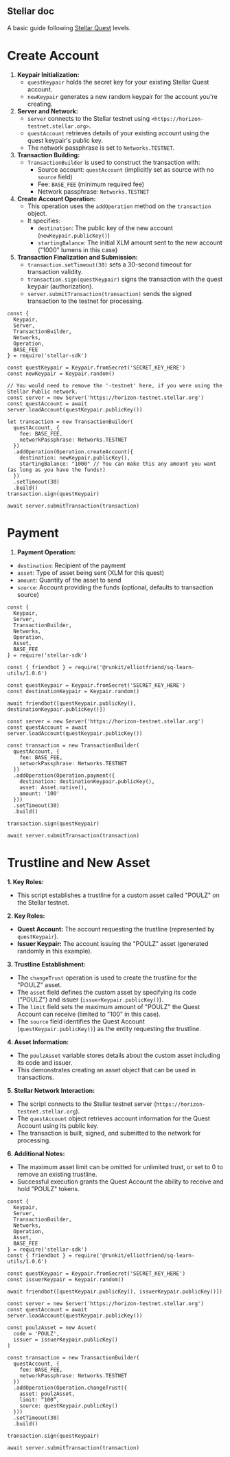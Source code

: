 ## Stellar doc
A basic guide following [Stellar Quest](https://quest.stellar.org/learn) levels.

# **Create Account**

1. **Keypair Initialization:**
    - `questKeypair` holds the secret key for your existing Stellar Quest account.
    - `newKeypair` generates a new random keypair for the account you're creating.
2. **Server and Network:**
    - `server` connects to the Stellar testnet using `<https://horizon-testnet.stellar.org>`.
    - `questAccount` retrieves details of your existing account using the quest keypair's public key.
    - The network passphrase is set to `Networks.TESTNET`.
3. **Transaction Building:**
    - `TransactionBuilder` is used to construct the transaction with:
        - Source account: `questAccount` (implicitly set as source with no `source` field)
        - Fee: `BASE_FEE` (minimum required fee)
        - Network passphrase: `Networks.TESTNET`
4. **Create Account Operation:**
    - This operation uses the `addOperation` method on the `transaction` object.
    - It specifies:
        - `destination`: The public key of the new account (`newKeypair.publicKey()`)
        - `startingBalance`: The initial XLM amount sent to the new account ("1000" lumens in this case)
5. **Transaction Finalization and Submission:**
    - `transaction.setTimeout(30)` sets a 30-second timeout for transaction validity.
    - `transaction.sign(questKeypair)` signs the transaction with the quest keypair (authorization).
    - `server.submitTransaction(transaction)` sends the signed transaction to the testnet for processing.
    

```tsx
const {
  Keypair,
  Server,
  TransactionBuilder,
  Networks,
  Operation,
  BASE_FEE
} = require('stellar-sdk')

const questKeypair = Keypair.fromSecret('SECRET_KEY_HERE')
const newKeypair = Keypair.random()

// You would need to remove the '-testnet' here, if you were using the Stellar Public network.
const server = new Server('https://horizon-testnet.stellar.org')
const questAccount = await server.loadAccount(questKeypair.publicKey())

let transaction = new TransactionBuilder(
  questAccount, {
    fee: BASE_FEE,
    networkPassphrase: Networks.TESTNET
  })
  .addOperation(Operation.createAccount({
    destination: newKeypair.publicKey(),
    startingBalance: "1000" // You can make this any amount you want (as long as you have the funds!)
  })
  .setTimeout(30)
  .build()
transaction.sign(questKeypair)

await server.submitTransaction(transaction)
```

# **Payment**

1. **Payment Operation:**
- `destination`: Recipient of the payment
- `asset`: Type of asset being sent (XLM for this quest)
- `amount`: Quantity of the asset to send
- `source`: Account providing the funds (optional, defaults to transaction source)

```tsx
const {
  Keypair,
  Server,
  TransactionBuilder,
  Networks,
  Operation,
  Asset,
  BASE_FEE
} = require('stellar-sdk')

const { friendbot } = require('@runkit/elliotfriend/sq-learn-utils/1.0.6')

const questKeypair = Keypair.fromSecret('SECRET_KEY_HERE')
const destinationKeypair = Keypair.random()

await friendbot([questKeypair.publicKey(), destinationKeypair.publicKey()])

const server = new Server('https://horizon-testnet.stellar.org')
const questAccount = await server.loadAccount(questKeypair.publicKey())

const transaction = new TransactionBuilder(
  questAccount, {
    fee: BASE_FEE,
    networkPassphrase: Networks.TESTNET
  })
  .addOperation(Operation.payment({
    destination: destinationKeypair.publicKey(),
    asset: Asset.native(),
    amount: '100'
  }))
  .setTimeout(30)
  .build()

transaction.sign(questKeypair)

await server.submitTransaction(transaction)
```

# Trustline and New Asset

**1. Key Roles:**

- This script establishes a trustline for a custom asset called "POULZ" on the Stellar testnet.

**2. Key Roles:**

- **Quest Account:** The account requesting the trustline (represented by `questKeypair`).
- **Issuer Keypair:** The account issuing the "POULZ" asset (generated randomly in this example).

**3. Trustline Establishment:**

- The `changeTrust` operation is used to create the trustline for the "POULZ" asset.
- The `asset` field defines the custom asset by specifying its code ("POULZ") and issuer (`issuerKeypair.publicKey()`).
- The `limit` field sets the maximum amount of "POULZ" the Quest Account can receive (limited to "100" in this case).
- The `source` field identifies the Quest Account (`questKeypair.publicKey()`) as the entity requesting the trustline.

**4. Asset Information:**

- The `poulzAsset` variable stores details about the custom asset including its code and issuer.
- This demonstrates creating an asset object that can be used in transactions.

**5. Stellar Network Interaction:**

- The script connects to the Stellar testnet server (`https://horizon-testnet.stellar.org`).
- The `questAccount` object retrieves account information for the Quest Account using its public key.
- The transaction is built, signed, and submitted to the network for processing.

**6. Additional Notes:**

- The maximum asset limit can be omitted for unlimited trust, or set to 0 to remove an existing trustline.
- Successful execution grants the Quest Account the ability to receive and hold "POULZ" tokens.

```tsx
const {
  Keypair,
  Server,
  TransactionBuilder,
  Networks,
  Operation,
  Asset,
  BASE_FEE
} = require('stellar-sdk')
const { friendbot } = require('@runkit/elliotfriend/sq-learn-utils/1.0.6')

const questKeypair = Keypair.fromSecret('SECRET_KEY_HERE')
const issuerKeypair = Keypair.random()

await friendbot([questKeypair.publicKey(), issuerKeypair.publicKey()])

const server = new Server('https://horizon-testnet.stellar.org')
const questAccount = await server.loadAccount(questKeypair.publicKey())

const poulzAsset = new Asset(
  code = 'POULZ',
  issuer = issuerKeypair.publicKey()
)

const transaction = new TransactionBuilder(
  questAccount, {
    fee: BASE_FEE,
    networkPassphrase: Networks.TESTNET
  })
  .addOperation(Operation.changeTrust({
    asset: poulzAsset,
    limit: “100”,
    source: questKeypair.publicKey()
  }))
  .setTimeout(30)
  .build()

transaction.sign(questKeypair)

await server.submitTransaction(transaction)
```

